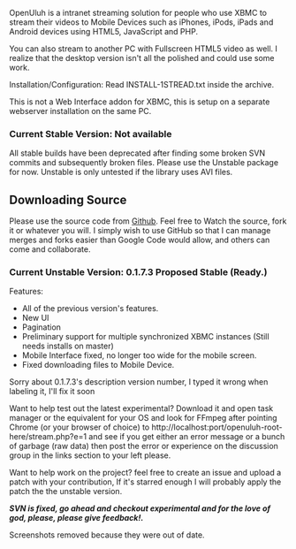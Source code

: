 OpenUluh is a intranet streaming solution for people who use XBMC to stream their videos to Mobile Devices such as iPhones, iPods, iPads and Android devices using HTML5, JavaScript and PHP.

You can also stream to another PC with Fullscreen HTML5 video as well. I realize that the desktop version isn't all the polished and could use some work.

Installation/Configuration:
Read INSTALL-1STREAD.txt inside the archive.

This is not a Web Interface addon for XBMC, this is setup on a separate webserver installation on the same PC.

### Current Stable Version: Not available ###
All stable builds have been deprecated after finding some broken SVN commits and subsequently broken files. Please use the Unstable package for now. Unstable is only untested if the library uses AVI files.

## Downloading Source ##
Please use the source code from [Github](http://github.com/ShadowEO/OpenUluh). Feel free to Watch the source, fork it or whatever you will. I simply wish to use GitHub so that I can manage merges and forks easier than Google Code would allow, and others can come and collaborate.

### Current Unstable Version: 0.1.7.3 Proposed Stable (Ready.) ###
Features:
  * All of the previous version's features.
  * New UI
  * Pagination
  * Preliminary support for multiple synchronized XBMC instances (Still needs installs on master)
  * Mobile Interface fixed, no longer too wide for the mobile screen.
  * Fixed downloading files to Mobile Device.

Sorry about 0.1.7.3's description version number, I typed it wrong when labeling it, I'll fix it soon

Want to help test out the latest experimental? Download it and open task manager or the equivalent for your OS and look for FFmpeg after pointing Chrome (or your browser of choice) to http://localhost:port/openuluh-root-here/stream.php?e=1 and see if you get either an error message or a bunch of garbage (raw data) then post the error or experience on the discussion group in the links section to your left please.

Want to help work on the project? feel free to create an issue and upload a patch with your contribution, If it's starred enough I will probably apply the patch the the unstable version.

**_SVN is fixed, go ahead and checkout experimental and for the love of god, please, please give feedback!._**



Screenshots removed because they were out of date.